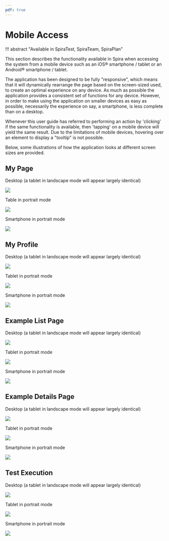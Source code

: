 ```yaml
---
pdf: true
---
```


# Mobile Access
!!! abstract "Available in SpiraTest, SpiraTeam, SpiraPlan"

This section describes the functionality available in Spira when accessing the system from a mobile device such as an iOS® smartphone / tablet or an Android® smartphone / tablet.

The application has been designed to be fully "responsive", which means that it will dynamically rearrange the page based on the screen-sized used, to create an optimal experience on any device. As much as possible the application provides a consistent set of functions for any device. However, in order to make using the application on smaller devices as easy as possible, necessarily the experience on say, a smartphone, is less complete than on a desktop.

Whenever this user guide has referred to performing an action by 'clicking' if the same functionality is available, then 'tapping' on a mobile device will yield the same result. Due to the limitations of mobile devices, hovering over an element to display a "tooltip" is not possible.

Below, some illustrations of how the application looks at different screen sizes are provided.

## My Page
Desktop (a tablet in landscape mode will appear largely identical)

![](img/Mobile_Access_431.png)

Table in portrait mode

![](img/Mobile_Access_432.png)

Smartphone in portrait mode

![](img/Mobile_Access_433.png)

## My Profile
Desktop (a tablet in landscape mode will appear largely identical)

![](img/Mobile_Access_434.png)

Tablet in portrait mode

![](img/Mobile_Access_435.png)

Smartphone in portrait mode

![](img/Mobile_Access_436.png)

## Example List Page
Desktop (a tablet in landscape mode will appear largely identical)

![](img/Mobile_Access_437.png)

Tablet in portrait mode

![](img/Mobile_Access_438.png)

Smartphone in portrait mode

![](img/Mobile_Access_439.png)

## Example Details Page
Desktop (a tablet in landscape mode will appear largely identical)

![](img/Mobile_Access_440.png)

Tablet in portrait mode

![](img/Mobile_Access_441.png)

Smartphone in portrait mode

![](img/Mobile_Access_442.png)

## Test Execution
Desktop (a tablet in landscape mode will appear largely identical)

![](img/Mobile_Access_443.png)

Tablet in portrait mode

![](img/Mobile_Access_444.png)

Smartphone in portrait mode

![](img/Mobile_Access_445.png)
